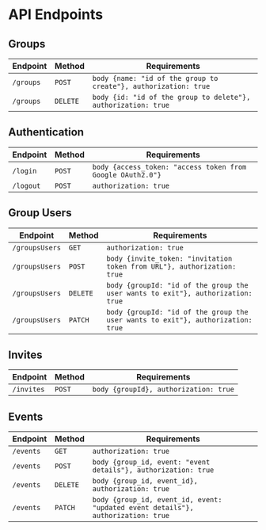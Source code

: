 # API Endpoints

## Groups
| Endpoint | Method | Requirements |
| --- | --- | --- |
| `/groups` | `POST` | `body {name: "id of the group to create"}, authorization: true` |
| `/groups` | `DELETE` | `body {id: "id of the group to delete"}, authorization: true` |

## Authentication
| Endpoint | Method | Requirements |
| --- | --- | --- |
| `/login` | `POST` | `body {access_token: "access token from Google OAuth2.0"}` |
| `/logout` | `POST` | `authorization: true` |

## Group Users
| Endpoint | Method | Requirements |
| --- | --- | --- |
| `/groupsUsers` | `GET` | `authorization: true` |
| `/groupsUsers` | `POST` | `body {invite_token: "invitation token from URL"}, authorization: true` |
| `/groupsUsers` | `DELETE` | `body {groupId: "id of the group the user wants to exit"}, authorization: true` |
| `/groupsUsers` | `PATCH` | `body {groupId: "id of the group the user wants to exit"}, authorization: true` |

## Invites
| Endpoint | Method | Requirements |
| --- | --- | --- |
| `/invites` | `POST` | `body {groupId}, authorization: true` |

## Events
| Endpoint | Method | Requirements |
| --- | --- | --- |
| `/events` | `GET` | `authorization: true` |
| `/events` | `POST` | `body {group_id, event: "event details"}, authorization: true` |
| `/events` | `DELETE` | `body {group_id, event_id}, authorization: true` |
| `/events` | `PATCH` | `body {group_id, event_id, event: "updated event details"}, authorization: true` |